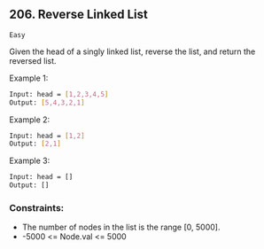 ## 206. Reverse Linked List
`Easy`

Given the head of a singly linked list, reverse the list, and return the reversed list.

 

Example 1:
```sh
Input: head = [1,2,3,4,5]
Output: [5,4,3,2,1]
```

Example 2:
```sh
Input: head = [1,2]
Output: [2,1]
```

Example 3:
```sh
Input: head = []
Output: []
```

### Constraints:

- The number of nodes in the list is the range [0, 5000].
- -5000 <= Node.val <= 5000
